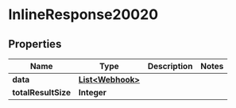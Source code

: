 
# InlineResponse20020

## Properties
Name | Type | Description | Notes
------------ | ------------- | ------------- | -------------
**data** | [**List&lt;Webhook&gt;**](Webhook.md) |  | 
**totalResultSize** | **Integer** |  | 



